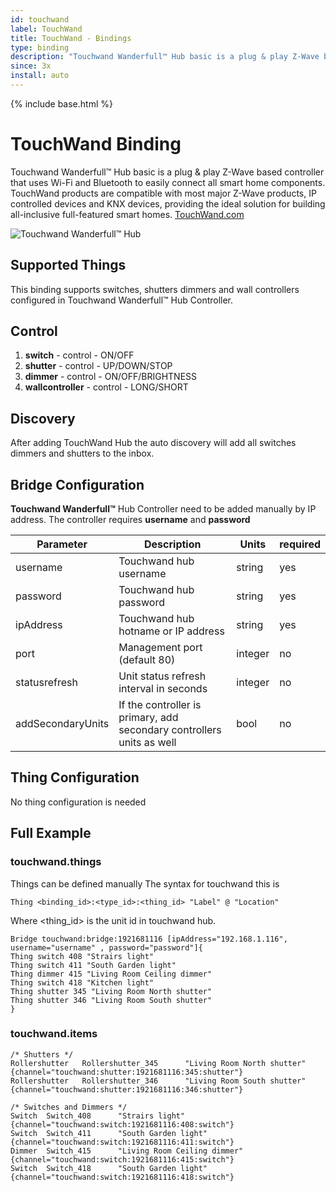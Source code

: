 ```yaml
---
id: touchwand
label: TouchWand
title: TouchWand - Bindings
type: binding
description: "Touchwand Wanderfull™ Hub basic is a plug & play Z-Wave based controller that uses Wi-Fi and Bluetooth to easily connect all smart home components."
since: 3x
install: auto
---
```


<!-- Attention authors: Do not edit directly. Please add your changes to the appropriate source repository -->

{% include base.html %}

# TouchWand Binding

Touchwand Wanderfull™ Hub basic is a plug & play Z-Wave based controller that uses Wi-Fi and Bluetooth to easily connect all smart home components.
TouchWand products are compatible with most major Z-Wave products, IP controlled devices and KNX devices, providing the ideal solution for building all-inclusive full-featured smart homes.
[TouchWand.com](http://www.touchwand.com)

![Touchwand Wanderfull™ Hub](http://www.touchwand.com/wp-content/uploads/2017/12/hub-toch-1.png)

## Supported Things

This binding supports switches, shutters dimmers and wall controllers configured in Touchwand Wanderfull™ Hub Controller.

## Control 

1. **switch**  - control - ON/OFF
2. **shutter** - control - UP/DOWN/STOP
3. **dimmer**  - control - ON/OFF/BRIGHTNESS
4. **wallcontroller** - control - LONG/SHORT

## Discovery

After adding TouchWand Hub the auto discovery will add all switches dimmers and shutters to the inbox.

## Bridge Configuration

**Touchwand Wanderfull™** Hub Controller need to be added manually by IP address. The controller requires **username** and **password**  

| Parameter         | Description                                                           | Units   | required |
|-------------------|-----------------------------------------------------------------------|---------|----------|
| username          | Touchwand hub username                                                | string  | yes      |
| password          | Touchwand hub password                                                | string  | yes      |
| ipAddress         | Touchwand hub hotname or IP address                                   | string  | yes      |
| port              | Management port (default 80)                                          | integer | no       |
| statusrefresh     | Unit status refresh interval in seconds                               | integer | no       |
| addSecondaryUnits | If the controller is primary, add secondary controllers units as well | bool    | no       |



## Thing Configuration

No thing configuration is needed

## Full Example

### touchwand.things

Things can be defined manually 
The syntax for touchwand this is 
  
```xtend
Thing <binding_id>:<type_id>:<thing_id> "Label" @ "Location"
```

Where <thing_id> is the unit id in touchwand hub.

```
Bridge touchwand:bridge:1921681116 [ipAddress="192.168.1.116", username="username" , password="password"]{
Thing switch 408 "Strairs light"
Thing switch 411 "South Garden light"
Thing dimmer 415 "Living Room Ceiling dimmer"
Thing switch 418 "Kitchen light"
Thing shutter 345 "Living Room North shutter"
Thing shutter 346 "Living Room South shutter"
}
```

### touchwand.items

```
/* Shutters */
Rollershutter   Rollershutter_345      "Living Room North shutter"    {channel="touchwand:shutter:1921681116:345:shutter"}
Rollershutter   Rollershutter_346      "Living Room South shutter"    {channel="touchwand:shutter:1921681116:346:shutter"}
```

```
/* Switches and Dimmers */
Switch  Switch_408      "Strairs light"                 {channel="touchwand:switch:1921681116:408:switch"}
Switch  Switch_411      "South Garden light"            {channel="touchwand:switch:1921681116:411:switch"}
Dimmer  Switch_415      "Living Room Ceiling dimmer"    {channel="touchwand:switch:1921681116:415:switch"}
Switch  Switch_418      "South Garden light"            {channel="touchwand:switch:1921681116:418:switch"}
```
